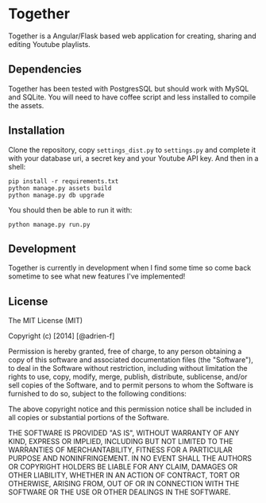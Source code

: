 # Together

Together is a Angular/Flask based web application for creating, sharing and editing Youtube playlists.

## Dependencies

Together has been tested with PostgresSQL but should work with MySQL and SQLite. You will need to have coffee script and less installed to compile the assets.

## Installation

Clone the repository, copy `settings_dist.py` to `settings.py` and complete it with your database uri, a secret key and your Youtube API key. And then in a shell:

    pip install -r requirements.txt
    python manage.py assets build
    python manage.py db upgrade
    
You should then be able to run it with:

    python manage.py run.py

## Development

Together is currently in development when I find some time so come back sometime to see what new features I've implemented!

## License

The MIT License (MIT)

Copyright (c) [2014] [@adrien-f]

Permission is hereby granted, free of charge, to any person obtaining a copy
of this software and associated documentation files (the "Software"), to deal
in the Software without restriction, including without limitation the rights
to use, copy, modify, merge, publish, distribute, sublicense, and/or sell
copies of the Software, and to permit persons to whom the Software is
furnished to do so, subject to the following conditions:

The above copyright notice and this permission notice shall be included in all
copies or substantial portions of the Software.

THE SOFTWARE IS PROVIDED "AS IS", WITHOUT WARRANTY OF ANY KIND, EXPRESS OR
IMPLIED, INCLUDING BUT NOT LIMITED TO THE WARRANTIES OF MERCHANTABILITY,
FITNESS FOR A PARTICULAR PURPOSE AND NONINFRINGEMENT. IN NO EVENT SHALL THE
AUTHORS OR COPYRIGHT HOLDERS BE LIABLE FOR ANY CLAIM, DAMAGES OR OTHER
LIABILITY, WHETHER IN AN ACTION OF CONTRACT, TORT OR OTHERWISE, ARISING FROM,
OUT OF OR IN CONNECTION WITH THE SOFTWARE OR THE USE OR OTHER DEALINGS IN THE
SOFTWARE.
